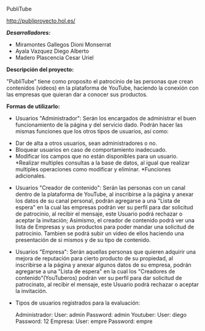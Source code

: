 PubliTube

http://publiproyecto.hol.es/

***Desarrolladores:***

- Miramontes Gallegos Dioni Monserrat
- Ayala Vazquez Diego Alberto
- Madero Plascencia Cesar Uriel

**Descripción del proyecto:**

"PubliTube" tiene como proposito el patrocinio de las personas que crean contenidos (videos) en la plataforma de YouTube, haciendo la conexión con las empresas que quieran dar a conocer sus productos.

**Formas de utilizarlo:**

- Usuarios "Administrador": 
Serán los encargados de administrar el buen funcionamiento de la página y del servicio dado. Podrán hacer las mismas funciones que los otros tipos de usuarios, así como:
* Dar de alta a otros usuarios, sean administradores o no.
* Bloquear usuarios en caso de comportamiento inadecuado.
* Modificar los campos que no están disponibles para un usuario.
*Realizar multiples consultas a la base de datos, al igual que realizar multiples operaciones como modificar y eliminar.
*Funciones adicionales.

- Usuarios "Creador de contenido":
Serán las personas con un canal dentro de la plataforma de YouTube, al inscribirse a la página y anexar los datos de su canal personal, podrán agregarse a una "Lista de espera" en la cual las empresas podrán ver su perfil para dar solicitud de patrocinio, al recibir el mensaje, este Usuario podrá rechazar o 	aceptar la invitación; Asimismo, el creador de contenido podrá ver una lista de Empresas y sus productos para poder mandar una solicitud de patrocinio. Tambien se podrá subir un video de ellos haciendo una presentación de si mismos y de su tipo de contenido.
		
		
- Usuarios "Empresa":
Serán aquellas personas que quieren adquirir una mejora de reputación para cierto producto de su propiedad, al inscribirse a la página y anexar algunos datos de su empresa, podrán agregarse a una "Lista de espera" en la cual los "Creadores de contenido"(YouTuberos) podrán ver su perfil para dar solicitud de patrocinato, al recibir el mensaje, este Usuario podrá rechazar o aceptar la invitación.


- Tipos de usuarios registrados para la evaluación:

	Administrador:
		User: admin
		Password: admin
	Youtuber:
		User: diego
		Password: 12
	Empresa:
		User: empre
		Password: empre
	
	
	
	
